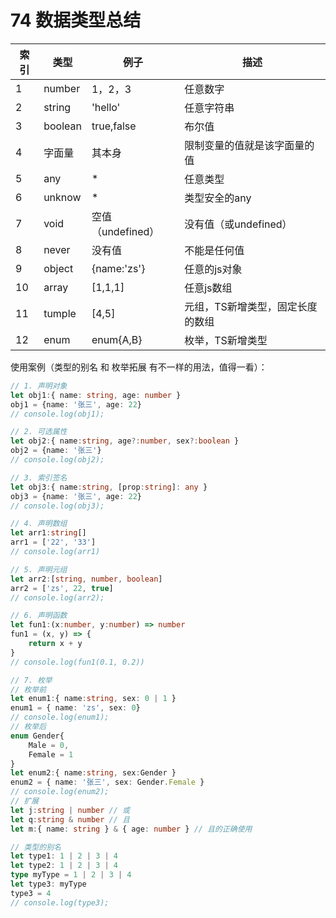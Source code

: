 # 74 数据类型总结

| 索引 | 类型    | 例子              | 描述                             |
| ---- | ------- | ----------------- | -------------------------------- |
| 1    | number  | 1，2，3           | 任意数字                         |
| 2    | string  | 'hello'           | 任意字符串                       |
| 3    | boolean | true,false        | 布尔值                           |
| 4    | 字面量  | 其本身            | 限制变量的值就是该字面量的值     |
| 5    | any     | *                 | 任意类型                         |
| 6    | unknow  | *                 | 类型安全的any                    |
| 7    | void    | 空值（undefined） | 没有值（或undefined）            |
| 8    | never   | 没有值            | 不能是任何值                     |
| 9    | object  | {name:'zs'}       | 任意的js对象                     |
| 10   | array   | [1,1,1]           | 任意js数组                       |
| 11   | tumple  | [4,5]             | 元组，TS新增类型，固定长度的数组 |
| 12   | enum    | enum{A,B}         | 枚举，TS新增类型                 |

使用案例（类型的别名 和 枚举拓展 有不一样的用法，值得一看）：

```ts
// 1. 声明对象
let obj1:{ name: string, age: number }
obj1 = {name: '张三', age: 22}
// console.log(obj1);

// 2. 可选属性
let obj2:{ name:string, age?:number, sex?:boolean }
obj2 = {name: '张三'}
// console.log(obj2);

// 3. 索引签名
let obj3:{ name:string, [prop:string]: any }
obj3 = {name: '张三', age: 22}
// console.log(obj3);

// 4. 声明数组
let arr1:string[]
arr1 = ['22', '33']
// console.log(arr1)

// 5. 声明元组
let arr2:[string, number, boolean]
arr2 = ['zs', 22, true]
// console.log(arr2);

// 6. 声明函数
let fun1:(x:number, y:number) => number
fun1 = (x, y) => {
    return x + y
}
// console.log(fun1(0.1, 0.2))

// 7. 枚举
// 枚举前
let enum1:{ name:string, sex: 0 | 1 }
enum1 = { name: 'zs', sex: 0}
// console.log(enum1);
// 枚举后
enum Gender{
    Male = 0,
    Female = 1
}
let enum2:{ name:string, sex:Gender }
enum2 = { name: '张三', sex: Gender.Female }
// console.log(enum2);
// 扩展
let j:string | number // 或
let q:string & number // 且
let m:{ name: string } & { age: number } // 且的正确使用

// 类型的别名
let type1: 1 | 2 | 3 | 4
let type2: 1 | 2 | 3 | 4
type myType = 1 | 2 | 3 | 4
let type3: myType
type3 = 4
// console.log(type3);
```

